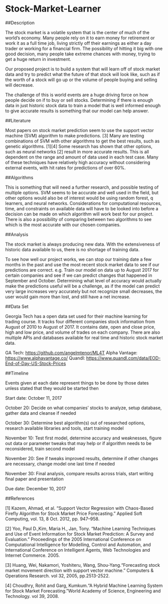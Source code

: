 # Stock-Market-Learner

##Description

The stock market is a volatile system that is the center of much of the world’s economy. Many people rely on it to earn money for retirement or work it as a full time job, living strictly off their earnings as either a day trader or working for a financial firm. The possibility of hitting it big with one good decision, many people take extreme chances with money, trying to get a huge return in investment.

Our proposed project is to build a system that will learn off of stock market data and try to predict what the future of that stock will look like, such as if the worth of a stock will go up or the volume of people buying and selling will decrease.

The challenge of this is world events are a huge driving force on how people decide on if to buy or sell stocks. Determining if there is enough data in just historic stock data to train a model that is well informed enough to give accurate results is something that our model can help answer.

##Literature

Most papers on stock market prediction seem to use the support vector machine (SVM) algorithm to make predictions. [3] Many are testing combinations of  SVM with other algorithms to get the best results, such as genetic algorithms. [1][4] Some research has shown that other options, such as neural networks [2] result in more accurate results. This is all dependent on the range and amount of data used in each test case. Many of these techniques have relatively high accuracy without considering external events, with hit rates for predictions of over 60%.

##Algorithms

This is something that will need a further research, and possible testing of multiple options. SVM seems to be accurate and well used in the field, but other options would also be of interest would be using random forest, q learners, and neural networks. Considerations for computational resources, time, and constraints on available data will have to be looked into before a decision can be made on which algorithm will work best for our project. There is also a possibility of comparing between two algorithms to see which is the most accurate with our chosen companies.

##Analysis

The stock market is always producing new data. With the extensiveness of historic data available to us, there is no shortage of training data.

To see how well our project works, we can stop our training date a few months in the past and use the most recent stock market data to see if our predictions are correct. e.g. Train our model on data up to August 2017 for certain companies and see if we can predict changes that happened in September and October. Determining what level of accuracy would actually make the predictions useful will be a challenge, as if the model can predict very large increases very accurately but not recognize small decreases, the user would gain more than lost, and still have a net increase.

##Data Set

Georgia Tech has a open data set used for their machine learning for trading course. It tracks four different companies stock information from August of 2010 to August of 2017. It contains date, open and close price, high and low price, and volume of trades on each company. There are also multiple APIs and databases available for real time and historic stock market data.

GA Tech: https://github.com/angelmtenor/ML4T
Alpha Vantage: https://www.alphavantage.co/
Quandl: https://www.quandl.com/data/EOD-End-of-Day-US-Stock-Prices

##Timeline

Events given at each date represent things to be done by those dates unless stated that they would be started then

Start date: October 11, 2017

October 20: Decide on what companies’ stocks to analyze, setup database, gather data and cleanse if needed

October 30: Determine best algorithm(s) out of researched options, research available libraries and tools, start training model

November 10: Test first model, determine accuracy and weaknesses, figure out data or parameter tweaks that may help or if algorithm needs to be reconsidered, train second model

November 20: See if tweaks improved results, determine if other changes are necessary, change model one last time if needed

November 30: Final analysis, compare results across trials, start writing final paper and presentation

Due date: December 10, 2017

##References

[1] Kazem, Ahmad, et al. “Support Vector Regression with Chaos-Based Firefly Algorithm for Stock Market Price Forecasting.” Applied Soft Computing, vol. 13, 8 Oct. 2012, pp. 947–958.

[2] Yoo, Paul D.,Kim, Maria H., Jan, Tony. “Machine Learning Techniques and Use of Event Information for Stock Market Prediction: A Survey and Evaluation.” Proceedings of the 2005 International Conference on Computational Intelligence for Modelling, Control and Automation, and International Conference on Intelligent Agents, Web Technologies and Internet Commerce. 2005.

[3] Huang, Wei, Nakamori, Yoshiteru, Wang, Shou-Yang.“Forecasting stock market movement direction with support vector machine.” Computers & Operations Research. vol 32, 2005, pp.2513-2522.

[4] Choudhry, Rohit and Garg, Kumkum.“A Hybrid Machine Learning System for Stock Market Forecasting.”World Academy of Science, Engineering and Technology. vol 39, 2008.
